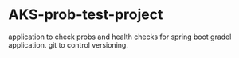 # AKS-prob-test-project
application to check probs and health checks for spring boot gradel application. git to control versioning.
